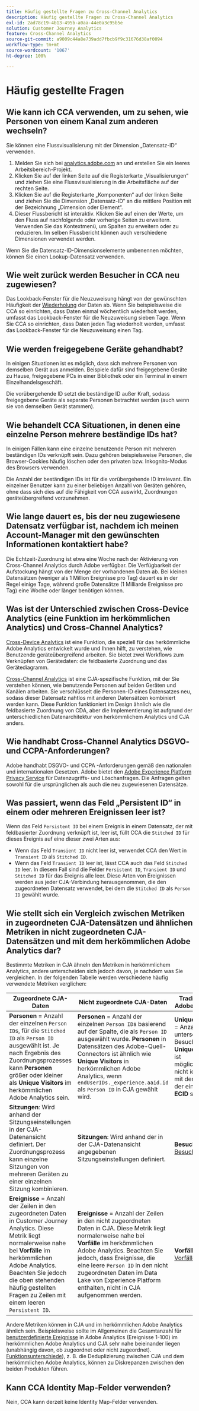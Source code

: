 ```yaml
---
title: Häufig gestellte Fragen zu Cross-Channel Analytics
description: Häufig gestellte Fragen zu Cross-Channel Analytics
exl-id: 2ad78c19-4b13-495b-a0aa-44e0a3c95b5e
solution: Customer Journey Analytics
feature: Cross-Channel Analytics
source-git-commit: a9009c44a8e739add7fbcb9f9c31676d38af0094
workflow-type: tm+mt
source-wordcount: '1067'
ht-degree: 100%

---
```


# Häufig gestellte Fragen

## Wie kann ich CCA verwenden, um zu sehen, wie Personen von einem Kanal zum anderen wechseln?

Sie können eine Flussvisualisierung mit der Dimension „Datensatz-ID“ verwenden.

1. Melden Sie sich bei [analytics.adobe.com](https://analytics.adobe.com) an und erstellen Sie ein leeres Arbeitsbereich-Projekt.
2. Klicken Sie auf der linken Seite auf die Registerkarte „Visualisierungen“ und ziehen Sie eine Flussvisualisierung in die Arbeitsfläche auf der rechten Seite.
3. Klicken Sie auf die Registerkarte „Komponenten“ auf der linken Seite und ziehen Sie die Dimension „Datensatz-ID“ an die mittlere Position mit der Bezeichnung „Dimension oder Element“.
4. Dieser Flussbericht ist interaktiv. Klicken Sie auf einen der Werte, um den Fluss auf nachfolgende oder vorherige Seiten zu erweitern. Verwenden Sie das Kontextmenü, um Spalten zu erweitern oder zu reduzieren. Im selben Flussbericht können auch verschiedene Dimensionen verwendet werden.

Wenn Sie die Datensatz-ID-Dimensionselemente umbenennen möchten, können Sie einen Lookup-Datensatz verwenden.

## Wie weit zurück werden Besucher in CCA neu zugewiesen?

Das Lookback-Fenster für die Neuzuweisung hängt von der gewünschten Häufigkeit der [Wiederholung](replay.md) der Daten ab. Wenn Sie beispielsweise die CCA so einrichten, dass Daten einmal wöchentlich wiederholt werden, umfasst das Lookback-Fenster für die Neuzuweisung sieben Tage. Wenn Sie CCA so einrichten, dass Daten jeden Tag wiederholt werden, umfasst das Lookback-Fenster für die Neuzuweisung einen Tag.

## Wie werden freigegebene Geräte gehandhabt?

In einigen Situationen ist es möglich, dass sich mehrere Personen von demselben Gerät aus anmelden. Beispiele dafür sind freigegebene Geräte zu Hause, freigegebene PCs in einer Bibliothek oder ein Terminal in einem Einzelhandelsgeschäft.

Die vorübergehende ID setzt die beständige ID außer Kraft, sodass freigegebene Geräte als separate Personen betrachtet werden (auch wenn sie von demselben Gerät stammen).

## Wie behandelt CCA Situationen, in denen eine einzelne Person mehrere beständige IDs hat?

In einigen Fällen kann eine einzelne benutzende Person mit mehreren beständigen IDs verknüpft sein. Dazu gehören beispielsweise Personen, die Browser-Cookies häufig löschen oder den privaten bzw. Inkognito-Modus des Browsers verwenden.

Die Anzahl der beständigen IDs ist für die vorübergehende ID irrelevant. Ein einzelner Benutzer kann zu einer beliebigen Anzahl von Geräten gehören, ohne dass sich dies auf die Fähigkeit von CCA auswirkt, Zuordnungen geräteübergreifend vorzunehmen.

## Wie lange dauert es, bis der neu zugewiesene Datensatz verfügbar ist, nachdem ich meinen Account-Manager mit den gewünschten Informationen kontaktiert habe?

Die Echtzeit-Zuordnung ist etwa eine Woche nach der Aktivierung von Cross-Channel Analytics durch Adobe verfügbar. Die Verfügbarkeit der Aufstockung hängt von der Menge der vorhandenen Daten ab. Bei kleinen Datensätzen (weniger als 1 Million Ereignisse pro Tag) dauert es in der Regel einige Tage, während große Datensätze (1 Milliarde Ereignisse pro Tag) eine Woche oder länger benötigen können.

## Was ist der Unterschied zwischen Cross-Device Analytics (eine Funktion im herkömmlichen Analytics) und Cross-Channel Analytics?

[Cross-Device Analytics](https://experienceleague.adobe.com/docs/analytics/components/cda/overview.html?lang=de) ist eine Funktion, die speziell für das herkömmliche Adobe Analytics entwickelt wurde und Ihnen hilft, zu verstehen, wie Benutzende geräteübergreifend arbeiten. Sie bietet zwei Workflows zum Verknüpfen von Gerätedaten: die feldbasierte Zuordnung und das Gerätediagramm.

[Cross-Channel Analytics](/help/cca/overview.md) ist eine CJA-spezifische Funktion, mit der Sie verstehen können, wie benutzende Personen auf beiden Geräten und Kanälen arbeiten. Sie verschlüsselt die Personen-ID eines Datensatzes neu, sodass dieser Datensatz nahtlos mit anderen Datensätzen kombiniert werden kann. Diese Funktion funktioniert im Design ähnlich wie die feldbasierte Zuordnung von CDA, aber die Implementierung ist aufgrund der unterschiedlichen Datenarchitektur von herkömmlichem Analytics und CJA anders.

## Wie handhabt Cross-Channel Analytics DSGVO- und CCPA-Anforderungen?

Adobe handhabt DSGVO- und CCPA -Anforderungen gemäß den nationalen und internationalen Gesetzen. Adobe bietet den [Adobe Experience Platform Privacy Service](https://experienceleague.adobe.com/docs/experience-platform/privacy/home.html?lang=de) für Datenzugriffs- und Löschanfragen. Die Anfragen gelten sowohl für die ursprünglichen als auch die neu zugewiesenen Datensätze.

## Was passiert, wenn das Feld „Persistent ID“ in einem oder mehreren Ereignissen leer ist?

Wenn das Feld `Persistent ID` bei einem Ereignis in einem Datensatz, der mit feldbasierter Zuordnung verknüpft ist, leer ist, füllt CCA die `Stitched ID` für dieses Ereignis auf eine dieser zwei Arten aus:

* Wenn das Feld `Transient ID` nicht leer ist, verwendet CCA den Wert in `Transient ID` als `Stitched ID`.
* Wenn das Feld `Transient ID` leer ist, lässt CCA auch das Feld `Stitched ID` leer. In diesem Fall sind die Felder `Persistent ID`, `Transient ID` und `Stitched ID` für das Ereignis alle leer. Diese Arten von Ereignissen werden aus jeder CJA-Verbindung herausgenommen, die den zugeordneten Datensatz verwendet, bei dem die `Stitched ID` als `Person ID` gewählt wurde.

## Wie stellt sich ein Vergleich zwischen Metriken in zugeordneten CJA-Datensätzen und ähnlichen Metriken in nicht zugeordneten CJA-Datensätzen und mit dem herkömmlichen Adobe Analytics dar?

Bestimmte Metriken in CJA ähneln den Metriken in herkömmlichem Analytics, andere unterscheiden sich jedoch davon, je nachdem was Sie vergleichen. In der folgenden Tabelle werden verschiedene häufig verwendete Metriken verglichen:

| **Zugeordnete CJA-Daten** | **Nicht zugeordnete CJA-Daten** | **Traditionelles Adobe Analytics** | **Analytics Ultimate mit CDA** |
| ----- | ----- | ----- | ----- |
| **Personen** = Anzahl der einzelnen `Person ID`s, für die `Stitched ID` als `Person ID` ausgewählt ist. Je nach Ergebnis des Zuordnungsprozesses kann **Personen** größer oder kleiner als **Unique Visitors** im herkömmlichen Adobe Analytics sein. | **Personen** = Anzahl der einzelnen `Person ID`s basierend auf der Spalte, die als `Person ID` ausgewählt wurde. **Personen** in Datensätzen des Adobe-Quell-Connectors ist ähnlich wie **Unique Visitors** in herkömmlichen Adobe Analytics, wenn `endUserIDs._experience.aaid.id` als `Person ID` in CJA gewählt wird. | **Unique Visitors** = Anzahl unterschiedlicher Besucher-IDs. **Unique Visitors** ist möglicherweise nicht identisch mit der Anzahl der eindeutigen **ECID** s. | Siehe [Personen](https://experienceleague.adobe.com/docs/analytics/components/metrics/people.html?lang=de). |
| **Sitzungen**: Wird anhand der Sitzungseinstellungen in der CJA-Datenansicht definiert. Der Zuordnungsprozess kann einzelne Sitzungen von mehreren Geräten zu einer einzelnen Sitzung kombinieren. | **Sitzungen**: Wird anhand der in der CJA-Datenansicht angegebenen Sitzungseinstellungen definiert. | **Besuche**: Siehe [Besuche](https://experienceleague.adobe.com/docs/analytics/components/metrics/visits.html?lang=de). | **Besuche**: Wird basierend auf den Sitzungseinstellungen definiert, die in der [Virtual Report Suite von CDA](https://experienceleague.adobe.com/docs/analytics/components/cda/setup.html?lang=de) angegeben sind. |
| **Ereignisse** = Anzahl der Zeilen in den zugeordneten Daten in Customer Journey Analytics. Diese Metrik liegt normalerweise nahe bei **Vorfälle** im herkömmlichen Adobe Analytics. Beachten Sie jedoch die oben stehenden häufig gestellten Fragen zu Zeilen mit einem leeren `Persistent ID`. | **Ereignisse** = Anzahl der Zeilen in den nicht zugeordneten Daten in CJA. Diese Metrik liegt normalerweise nahe bei **Vorfälle** im herkömmlichen Adobe Analytics. Beachten Sie jedoch, dass Ereignisse, die eine leere `Person ID` in den nicht zugeordneten Daten im Data Lake von Experience Platform enthalten, nicht in CJA aufgenommen werden. | **Vorfälle**: Siehe [Vorfälle](https://experienceleague.adobe.com/docs/analytics/components/metrics/occurrences.html?lang=de). | **Vorfälle**: Siehe [Vorfälle](https://experienceleague.adobe.com/docs/analytics/components/metrics/occurrences.html?lang=de). |

Andere Metriken können in CJA und im herkömmlichen Adobe Analytics ähnlich sein. Beispielsweise sollte im Allgemeinen die Gesamtanzahl für [benutzerdefinierte Ereignisse](https://experienceleague.adobe.com/docs/analytics/components/metrics/custom-events.html?lang=de) in Adobe Analytics (Ereignisse 1-100) im herkömmlichen Adobe Analytics und CJA sehr nahe beieinander liegen (unabhängig davon, ob zugeordnet oder nicht zugeordnet). [Funktionsunterschiede](/help/getting-started/aa-vs-cja/cja-aa.md)), z. B. die Deduplizierung zwischen CJA und dem herkömmlichen Adobe Analytics, können zu Diskrepanzen zwischen den beiden Produkten führen.

## Kann CCA Identity Map-Felder verwenden?

Nein, CCA kann derzeit keine Identity Map-Felder verwenden.

